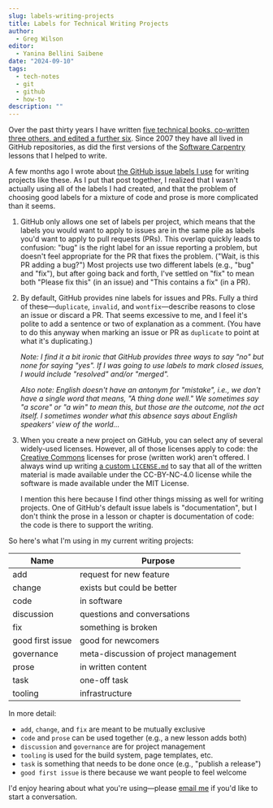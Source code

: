 ```yaml
---
slug: labels-writing-projects
title: Labels for Technical Writing Projects
author:
  - Greg Wilson
editor:
  - Yanina Bellini Saibene
date: "2024-09-10"
tags:
  - tech-notes
  - git
  - github
  - how-to
description: ""
---
```


Over the past thirty years I have written [five technical books,
co-written three others,
and edited a further six](https://third-bit.com/bib/).
Since 2007 they have all lived in GitHub repositories,
as did the first versions of the [Software Carpentry](https://carpentries.org/) lessons that I helped to write.

A few months ago I wrote about [the GitHub issue labels I use](https://third-bit.com/2024/03/07/labels/)
for writing projects like these.
As I put that post together,
I realized that I wasn't actually using all of the labels I had created,
and that the problem of choosing good labels for a mixture of code and prose
is more complicated than it seems.

1.  GitHub only allows one set of labels per project,
    which means that the labels you would want to apply to issues
    are in the same pile as labels you'd want to apply to pull requests (PRs).
    This overlap quickly leads to confusion:
    "bug" is the right label for an issue reporting a problem,
    but doesn't feel appropriate for the PR that fixes the problem.
    ("Wait, is this PR adding a bug?")
    Most projects use two different labels (e.g., "bug" and "fix"),
    but after going back and forth,
    I've settled on "fix" to mean both "Please fix this" (in an issue)
    and "This contains a fix" (in a PR).


2.  By default,
    GitHub provides nine labels for issues and PRs.
    Fully a third of these—`duplicate`, `invalid`, and `wontfix`—describe reasons to close an issue
    or discard a PR.
    That seems excessive to me,
    and I feel it's polite to add a sentence or two of explanation as a comment.
    (You have to do this anyway when marking an issue or PR as `duplicate` to point at what it's duplicating.)

    *Note: I find it a bit ironic that GitHub provides three ways to say "no" but none for saying "yes".
    If I was going to use labels to mark closed issues,
    I would include "resolved" and/or "merged".*

    *Also note: English doesn't have an antonym for "mistake", i.e., we don't have a single word
    that means, "A thing done well."
    We sometimes say "a score" or "a win" to mean this,
    but those are the outcome, not the act itself.
    I sometimes wonder what this absence says about English speakers' view of the world…*

3.  When you create a new project on GitHub,
    you can select any of several widely-used licenses.
    However,
    all of those licenses apply to code:
    the [Creative Commons](https://creativecommons.org/) licenses for prose (written work) aren't offered.
    I always wind up writing [a custom `LICENSE.md`](https://github.com/gvwilson/sql-tutorial/blob/main/LICENSE.md) to say that
    all of the written material is made available under the CC-BY-NC-4.0 license
    while the software is made available under the MIT License.

    I mention this here because I find other things missing as well for writing projects.
    One of GitHub's default issue labels is "documentation",
    but I don't think the prose in a lesson or chapter is documentation of code:
    the code is there to support the writing.

So here's what I'm using in my current writing projects:

| Name             | Purpose                               |
| ---------------- | ------------------------------------- |
| add              | request for new feature               |
| change           | exists but could be better            |
| code             | in software                           |
| discussion       | questions and conversations           |
| fix              | something is broken                   |
| good first issue | good for newcomers                    |
| governance       | meta-discussion of project management |
| prose            | in written content                    |
| task             | one-off task                          |
| tooling          | infrastructure                        |

In more detail:

-   `add`, `change`, and `fix` are meant to be mutually exclusive
-   `code` and `prose` can be used together (e.g., a new lesson adds both)
-   `discussion` and `governance` are for project management
-   `tooling` is used for the build system, page templates, etc.
-   `task` is something that needs to be done once (e.g., "publish a release")
-   `good first issue` is there because we want people to feel welcome

I'd enjoy hearing about what you're using—please [email me](mailto:{{site.author.email}})
if you'd like to start a conversation.




